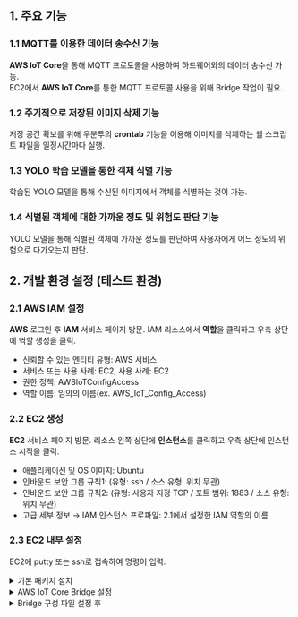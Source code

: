 ## 1. 주요 기능
### 1.1 MQTT를 이용한 데이터 송수신 기능
**AWS IoT Core**을 통해 MQTT 프로토콜을 사용하여 하드웨어와의 데이터 송수신 가능.<br>
EC2에서 **AWS IoT Core**를 통한 MQTT 프로토콜 사용을 위해 Bridge 작업이 필요.

### 1.2 주기적으로 저장된 이미지 삭제 기능
저장 공간 확보를 위해 우분투의 **crontab** 기능을 이용해 이미지를 삭제하는 쉘 스크립트 파일을 일정시간마다 실행.

### 1.3 YOLO 학습 모델을 통한 객체 식별 기능
학습된 YOLO 모델을 통해 수신된 이미지에서 객체를 식별하는 것이 가능.

### 1.4 식별된 객체에 대한 가까운 정도 및 위험도 판단 기능
YOLO 모델을 통해 식별된 객체에 가까운 정도를 판단하여 사용자에게 어느 정도의 위험으로 다가오는지 판단.

## 2. 개발 환경 설정 (테스트 환경)
### 2.1 AWS IAM 설정
**AWS** 로그인 후 **IAM** 서비스 페이지 방문.
IAM 리소스에서 **역할**을 클릭하고 우측 상단에 역할 생성을 클릭.
- 신뢰할 수 있는 엔티티 유형: AWS 서비스
- 서비스 또는 사용 사례: EC2, 사용 사례: EC2
- 권한 정책: AWSIoTConfigAccess
- 역할 이름: 임의의 이름(ex. AWS_IoT_Config_Access)

### 2.2 EC2 생성
**EC2** 서비스 페이지 방문.
리소스 왼쪽 상단에 **인스턴스**를 클릭하고 우측 상단에 인스턴스 시작을 클릭.
- 애플리케이션 및 OS 이미지: Ubuntu
- 인바운드 보안 그룹 규칙1: (유형: ssh / 소스 유형: 위치 무관)
- 인바운드 보안 그룹 규칙2: (유형: 사용자 지정 TCP / 포트 범위: 1883 / 소스 유형: 위치 무관)
- 고급 세부 정보 → IAM 인스턴스 프로파일: 2.1에서 설정한 IAM 역할의 이름

### 2.3 EC2 내부 설정
EC2에 putty 또는 ssh로 접속하여 명령어 입력.

<details>
    <summary>기본 패키지 설치</summary> 
  
    # 최신 버전의 Mosquitto가 포함된 저장소 목록 및 패키지 목록을 업데이트
    sudo apt-add-repository ppa:mosquitto-dev/mosquitto-ppa
    sudo apt-get update

    # Mosquitto Broker, Client 그리고 AWS CLI 설치
    sudo apt-get install mosquitto
    sudo apt-get install mosquitto-clients
    sudo apt install awscli
<details>
    <summary>AWS CLI 설치가 안될 경우</summary> 

    sudo apt-get install zip unzip
    curl "https://awscli.amazonaws.com/awscli-exe-linux-x86_64.zip" -o "awscliv2.zip"
    unzip awscliv2.zip
    sudo ./aws/install
</details>
</details>

<details>
    <summary>AWS IoT Core Bridge 설정</summary> 

    # 입력 시 나오는 항목 중 Default region name을 제외하고는 모두 비우고 Enter, Default region name에는 현재 EC2의 리전 명 입력(ex. ap-northeast-2)
    aws configure
    
    # Bridge에 대한 IAM 정책 설정
    aws iot create-policy --policy-name bridgeMQTT --policy-document '{"Version": "2012-10-17","Statement": [{"Effect": "Allow","Action": "iot:*","Resource": "*"}]}'

    # Mosquitto 디렉토리로 이동 및 Amazon Root CA 인증서 다운
    cd /etc/mosquitto/certs/
    sudo wget https://www.amazontrust.com/repository/AmazonRootCA1.pem -O rootCA.pem

    # 공개 인증서 및 키 생성, 명령어의 마지막 부분에 현재 EC2의 리전 명 입력 / 명령어 입력 시 나오는 문구 중 CertificationARN의 경우 바로 아래 명령어에서 사용하니 메모장에 기록
    sudo aws iot create-keys-and-certificate --set-as-active --certificate-pem-outfile cert.crt --private-key-outfile private.key --public-key-outfile public.key --region <리전 명>

    # IoT 정책을 인증서에 첨부, 바로 위 명령어의 결과로 나온 CertificationARN을 첨부 (ex. arn:aws:iot:<리전 명>:XXXXXX....)
    aws iot attach-principal-policy --policy-name bridgeMQTT --principal <certificate ARN>

    # 권한 설정
    sudo chmod 644 private.key
    sudo chmod 644 cert.crt
</details>

<details>
    <summary>Bridge 구성 파일 설정 후 </summary> 

    # AWS IoT Core ATS 엔드포인트를 받는 명령어, bridge.conf에 적어야 하므로 메모장에 기록
    aws iot describe-endpoint --endpoint-type iot:Data-ATS

    # bridge.conf 생성하고 작성(아래 bridge.conf 작성 내용 참고해서 작성)
    sudo nano /etc/mosquitto/conf.d/bridge.conf

    # bridge.conf 작성 완료 후 Mosquitto 재시작
    sudo service mosquitto restart

<details>
    <summary>bridge.conf 작성 내용</summary> 
    그대로 복사해서 붙여놓고 내용 수정하여 사용
    
    # ============================================================
    # Bridge to AWS IOT
    # ============================================================

    connection awsiot

    address <AWS IoT Core ATS 엔드포인트>:8883

    # Specifying which topics are bridged and in what fashion
    사용할 토픽을 topic <토픽 명> <in/out/both 중 하나> 1
    (ex.topic cam_image both 1)

    # Setting protocol version explicitly
    bridge_protocol_version mqttv311
    bridge_insecure false

    # Bridge connection name and MQTT client Id, enabling the connection automatically when the broker starts.
    cleansession true
    clientid bridgeawsiot
    start_type automatic
    notifications false
    log_type all

    # ============================================================
    # Certificate based SSL/TLS support
    # ============================================================

    #Path to the rootCA
    bridge_cafile /etc/mosquitto/certs/rootCA.pem

    # Path to the PEM encoded client certificate
    bridge_certfile /etc/mosquitto/certs/cert.crt

    # Path to the PEM encoded client private key
    bridge_keyfile /etc/mosquitto/certs/private.key

    #END of bridge.conf
</details>
</details>
